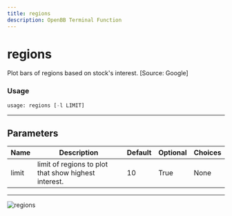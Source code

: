 ```yaml
---
title: regions
description: OpenBB Terminal Function
---
```


# regions

Plot bars of regions based on stock's interest. [Source: Google]
### Usage 
```python
usage: regions [-l LIMIT]
```
---
## Parameters
| Name | Description | Default | Optional | Choices |
| ---- | ----------- | ------- | -------- | ------- |
| limit | limit of regions to plot that show highest interest. | 10 | True | None |
---
![regions](https://user-images.githubusercontent.com/46355364/154300386-f6b1924c-8f73-44c5-bbae-52ef33d88061.png)

